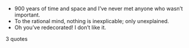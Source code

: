  - 900 years of time and space and I’ve never met anyone who wasn’t important.
 - To the rational mind, nothing is inexplicable; only unexplained.
 - Oh you’ve redecorated! I don’t like it.

3 quotes